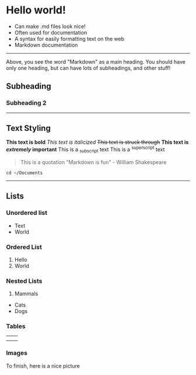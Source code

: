 # Hello world!
- Can make .md files look nice!
- Often used for documentation
- A syntax for easily formatting text on the web
- Markdown documentation

---

Above, you see the word "Markdown" as a main heading. You should have only one heading, but can have lots of subheadings, and other stuff!

## Subheading 
### Subheading 2

---

## Text Styling

**This text is bold**
_This text is italicized_
~~This text is struck through~~
**This text is _extremely_ important**
This is a <sub>subscript</sub> text
This is a <sup>superscript</sup> text
> This is a quotation
"Markdown is fun" - William Shakespeare

`cd ~/Documents`

---

## Lists

### Unordered list

- Text
- World

### Ordered List

1. Hello
2. World

### Nested Lists

1. Mammals
  - Cats
  - Dogs

### Tables

|     |     |
|-----|-----|
|     |     |
|     |     |

###  Images

To finish, here is a nice picture
